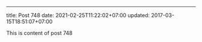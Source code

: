 ---
title: Post 748
date: 2021-02-25T11:22:02+07:00
updated: 2017-03-15T18:51:07+07:00

This is content of post 748